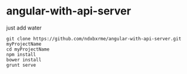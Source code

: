 angular-with-api-server
=======================
just add water
```
git clone https://github.com/ndxbxrme/angular-with-api-server.git myProjectName
cd myProjectName
npm install
bower install
grunt serve
```